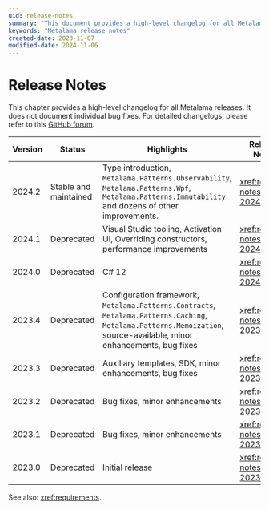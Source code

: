 ```yaml
---
uid: release-notes
summary: "This document provides a high-level changelog for all Metalama releases, highlighting key features and enhancements, and the status of each version."
keywords: "Metalama release notes"
created-date: 2023-11-07
modified-date: 2024-11-06
---
```


# Release Notes

This chapter provides a high-level changelog for all Metalama releases. It does not document individual bug fixes. For detailed changelogs, please refer to this [GitHub forum](https://github.com/orgs/postsharp/discussions/categories/changelog).


| Version | Status                | Highlights                                                                                                                                                            | Release Notes               |
| ------- | --------------------- | --------------------------------------------------------------------------------------------------------------------------------------------------------------------- | --------------------------- |
| 2024.2  | Stable and maintained | Type introduction, `Metalama.Patterns.Observability`, `Metalama.Patterns.Wpf`, `Metalama.Patterns.Immutability` and dozens of other improvements.                     | <xref:release-notes-2024.2> |
| 2024.1  | Deprecated            | Visual Studio tooling, Activation UI, Overriding constructors, performance improvements                                                                               | <xref:release-notes-2024.1> |
| 2024.0  | Deprecated            | C# 12                                                                                                                                                                 | <xref:release-notes-2024.0> |
| 2023.4  | Deprecated            | Configuration framework, `Metalama.Patterns.Contracts`, `Metalama.Patterns.Caching`, `Metalama.Patterns.Memoization`, source-available, minor enhancements, bug fixes | <xref:release-notes-2023.4> |
| 2023.3  | Deprecated            | Auxiliary templates, SDK, minor enhancements, bug fixes                                                                                                               | <xref:release-notes-2023.3> |
| 2023.2  | Deprecated            | Bug fixes, minor enhancements                                                                                                                                         | <xref:release-notes-2023.2> |
| 2023.1  | Deprecated            | Bug fixes, minor enhancements                                                                                                                                         | <xref:release-notes-2023.1> |
| 2023.0  | Deprecated            | Initial release                                                                                                                                                       | <xref:release-notes-2023.0> |

See also: <xref:requirements>.





